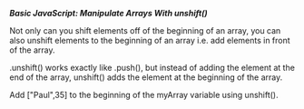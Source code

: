 ***Basic JavaScript: Manipulate Arrays With unshift()***

Not only can you shift elements off of the beginning of an array, you can also unshift elements to the beginning of an array i.e. add elements in front of the array.

.unshift() works exactly like .push(), but instead of adding the element at the end of the array, unshift() adds the element at the beginning of the array.


Add ["Paul",35] to the beginning of the myArray variable using unshift().
